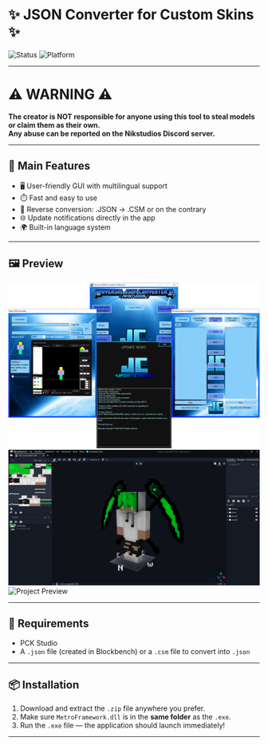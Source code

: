 # ✨ JSON Converter for Custom Skins ✨


![Status](https://img.shields.io/badge/status-Active-brightgreen?style=for-the-badge)
![Platform](https://img.shields.io/badge/CSM-Converter-blue?style=for-the-badge)

---

# ⚠ WARNING ⚠

**The creator is NOT responsible for anyone using this tool to steal models or claim them as their own.  
Any abuse can be reported on the Nikstudios Discord server.**

---

## 🚀 Main Features

- 🖥️ User-friendly GUI with multilingual support
- ⏱️ Fast and easy to use
- 🔄 Reverse conversion: .JSON → .CSM or on the contrary
- 🌐 Update notifications directly in the app
- 🌍 Built-in language system

---

## 🖼️ Preview

![Project Preview](./ProgramImage/LogoHome.png)  
![Project Preview](./ProgramImage/BlockBenchModel.png)  
![Project Preview](https://cdn.discordapp.com/attachments/758813655952523264/821777423854207026/unknown.png?ex=682ca95d&is=682b57dd&hm=f28f650998379a63ff48892529271ef968097ec64b6734d741862c6298cb4085&)

---

## 🔧 Requirements

- PCK Studio  
- A `.json` file (created in Blockbench) or a `.csm` file to convert into `.json`

---

## 📦 Installation

1. Download and extract the `.zip` file anywhere you prefer.
2. Make sure `MetroFramework.dll` is in the **same folder** as the `.exe`.
3. Run the `.exe` file — the application should launch immediately!

---
